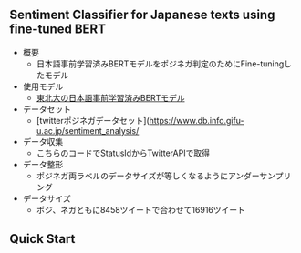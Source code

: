 ## Sentiment Classifier for Japanese texts using fine-tuned BERT
- 概要
    - 日本語事前学習済みBERTモデルをポジネガ判定のためにFine-tuningしたモデル
- 使用モデル
    - [東北大の日本語事前学習済みBERTモデル](https://huggingface.co/cl-tohoku/bert-base-japanese-whole-word-masking)
- データセット
    - [twitterポジネガデータセット](https://www.db.info.gifu-u.ac.jp/sentiment_analysis/
- データ収集
    - こちらのコードでStatusIdからTwitterAPIで取得
- データ整形
    - ポジネガ両ラベルのデータサイズが等しくなるようにアンダーサンプリング
- データサイズ
    - ポジ、ネガともに8458ツイートで合わせて16916ツイート
 ## Quick Start
 ```python
 
 ```